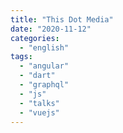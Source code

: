 ```yaml
---
title: "This Dot Media"
date: "2020-11-12"
categories: 
  - "english"
tags: 
  - "angular"
  - "dart"
  - "graphql"
  - "js"
  - "talks"
  - "vuejs"
---
```



